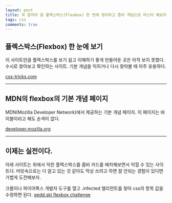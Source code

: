 ```yaml
---
layout: post
title: 꼭 알아야 할 플렉스박스(Flexbox) 한 번에 정리하고 좀비 게임으로 마스터 해보자.
tags: css
comments: true
---
```

     
## 플렉스박스(Flexbox) 한 눈에 보기
이 사이트만큼 플렉스박스를 보기 쉽고 이해하기 좋게 만들어둔 곳은 아직 보지 못했다. 수시로 찾아보고 확인하는 사이트. 기본 개념을 익히거나 다시 찾아볼 때 아주 유용하다.     
     
[css-tricks.com](https://css-tricks.com/snippets/css/a-guide-to-flexbox/)    

---
     
## MDN의 flexbox의 기본 개념 페이지     
MDN(Mozilla Developer Network)에서 제공하는 기본 개념 페이지. 이 페이지는 바이블이라고 해도 손색이 없다.     
     
[developer.mozilla.org](https://developer.mozilla.org/ko/docs/Web/CSS/CSS_Flexible_Box_Layout/Flexbox%EC%9D%98_%EA%B8%B0%EB%B3%B8_%EA%B0%9C%EB%85%90)     

---

## 이제는 실전이다.
아래 사이트는 위에서 익힌 플렉스박스를 좀비 카드를 배치해보면서 익힐 수 있는 사이트다. 머릿속으로는 다 알고 있는 것 같아도 막상 쓰려고 하면 잘 안되는 경험이 있다면 가볍게 도전해보자.  
    
크롬이나 파이어폭스 개발자 도구를 열고 .infected 엘리먼트를 찾아 css의 항목 값을 수정하면 된다.
[gedd.ski flexbox challenge](https://gedd.ski/flexbox/challenge/1/)
      

